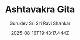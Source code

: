 ---
title: "Ashtavakra Gita"
date: "2025-08-16T19:43:17.444Z"
author: "Gurudev Sri Sri Ravi Shankar"
read_year: "NO"
recommendation: '3'
url: /bookshelf/ashtavakra-gita
---